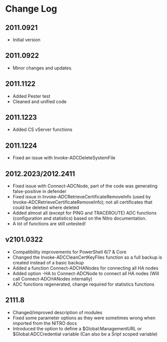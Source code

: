 # Change Log

## 2011.0921

* Initial version  

## 2011.0922

* Minor changes and updates.

## 2011.1122

* Added Pester test
* Cleaned and unified code

## 2011.1223

* Added CS vServer functions

## 2011.1224

* Fixed an issue with Invoke-ADCDeleteSystemFile

## 2012.2023/2012.2411

* Fixed issue with Connect-ADCNode, part of the code was generating false-positive in defender
* Fixed issue in Invoke-ADCRetrieveCertificateRemoveInfo (used by Invoke-ADCRetrieveCertificateRemoveInfo); not all certificates that could be deleted where deleted
* Added almost all (except for PING and TRACEROUTE) ADC functions (configuration and statistics) based on the Nitro documentation.
* A lot of functions are still untested!

## v2101.0322

* Compatibility improvements for PowerShell 6/7 & Core
* Changed the Invoke-ADCCleanCertKeyFiles function so a full backup is created instead of a basic backup
* Added a function Connect-ADCHANodes for connecting all HA nodes
* Added option -HA to Connect-ADCNode to connect all HA nodes (Will call Connect-ADCHANodes internally)
* ADC functions regenerated, change required for statistics functions

## 2111.8
* Changed/improved description of modules
* Fixed some parameter options as they were sometimes wrong when imported from the NITRO docs
* Introduced the option to define a $Global:ManagementURL or $Global:ADCCredential variable (Can also be a Sript scoped variable)
